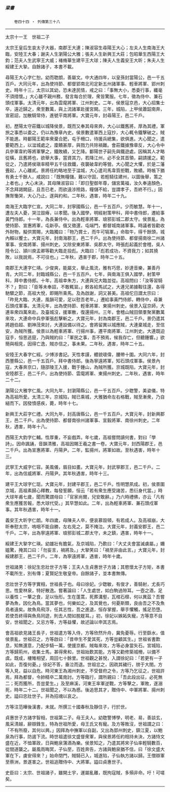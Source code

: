 

##### 梁書
　　`卷四十四 ‧ 列傳第三十八`

* * *

太宗十一王　世祖二子

太宗王皇后生哀太子大器，南郡王大連；陳淑容生尋陽王大心；左夫人生南海王大臨，安陸王大春；謝夫人生瀏陽公大雅；張夫人生新興王大莊；包昭華生西陽王大鈞；范夫人生武寧王大威；褚脩華生建平王大球；陳夫人生義安王大昕；朱夫人生綏建王大摯。自餘諸子，本書不載。

尋陽王大心字仁恕。幼而聦朗，善屬文。中大通四年，以皇孫封當陽公，邑一千五百戶。大同元年，出為使持節、都督郢南北司定新五州諸軍事、輕車將軍、郢州刺史。時年十三，太宗以其幼，恐未達民情，戒之曰：「事無大小，悉委行事，纖毫不須措懷。」大心雖不親州務，發言每合於理，衆皆驚服。七年，徵為侍中、兼石頭戍軍事。太清元年，出為雲麾將軍、江州刺史。二年，侯景寇京邑，大心招集士卒，遠近歸之，衆至數萬，與上流諸軍赴援宮闕。三年，城陷，上甲侯蕭韶南奔，宣密詔，加散騎常侍，進號平南將軍。大寶元年，封尋陽王，邑二千戶。

初，歷陽太守莊鐵以城降侯景，既而又奉其母來奔，大心以鐵舊將，厚為其禮，軍旅之事悉以委之，仍以為豫章內史。侯景數遣軍西上寇抄，大心輒令鐵擊破之，賊不能進。時鄱陽王範率衆棄合肥，屯于柵口，待援兵總集，欲俱進。大心聞之，遣要範西上，以湓城處之，廩饋甚厚，與戮力共除禍難。會莊鐵據豫章反，大心令中兵參軍韋約等將軍擊之，鐵敗績，又乞降。鄱陽世子嗣先與鐵遊處，因稱其人才略從橫，且舊將也，欲舉大事，當資其力，若降江州，必不全其首領，嗣請援之。範從之，乃遣將侯瑱率精甲五千往救鐵，夜襲破韋約等營。大心聞之大懼，於是二藩舋起，人心離貳。景將任約略地至于湓城，大心遣司馬韋質拒戰，敗績。時帳下猶有勇士千餘人，咸說曰：「既無糧儲，難以守固，若輕騎往建州，以圖後舉，策之上者也。」大心未決，其母陳淑容曰：「即日聖御年尊，儲宮萬福，汝久奉違顏色，不念拜謁闕庭，且吾已老，而欲遠涉險路，糧儲不給，豈謂孝子，吾終不行。」因撫胷慟哭，大心乃止。遂與約和。二年秋，遇害，時年二十九。

南海王大臨字仁宣。大同二年，封寧國縣公，邑一千五百戶。少而敏慧。年十一，遭左夫人憂，哭泣毀瘠，以孝聞。後入國學，明經射策甲科，拜中書侍郎，遷給事黃門侍郎。十一年，為長兼侍中。出為輕車將軍、琅邪彭城二郡太守。侯景亂，為使持節、宣惠將軍，屯新亭。俄又徵還，屯端門，都督城南諸軍事。時議者皆勸收外財物，擬供賞賜，大臨獨曰：「物乃賞士，而牛可犒軍。」命取牛，得千餘頭，城內賴以饗士。大寶元年，封南海郡王，邑二千戶。出為使持節、都督揚南徐二州諸軍事、安南將軍、揚州刺史。又除安東將軍、吳郡太守。時張彪起義於會稽，吳人陸令公、頴川庾孟卿等勸大臨走投彪。大臨曰：「彪若成功，不資我力；如其撓敗，以我說焉，不可往也。」二年秋，遇害于郡，時年二十五。

南郡王大連字仁靖。少俊爽，能屬文，舉止風流，雅有巧思，妙達音樂，兼善丹青。大同二年，封臨城縣公，邑一千五百戶。七年，與南海王俱入國學，射策甲科，拜中書侍郎。十年，高祖幸朱方，大連與兄大臨並從。高祖問曰：「汝等習騎不？」對曰：「臣等未奉詔，不敢輒習。」敕各給馬試之，大連兄弟據鞍往還，各得馳驟之節，高祖大悅，即賜所乘馬。及為啟謝，詞又甚美。高祖佗日謂太宗曰：「昨見大臨、大連，風韻可愛，足以慰吾老年。」遷給事黃門侍郎，轉侍中，尋兼石頭戍軍事。太清元年，出為使持節、輕車將軍、東揚州刺史。侯景入寇京師，大連率衆四萬來赴。及臺城沒，援軍散，復還揚州。三年，會稽山賊田領羣聚黨數萬來攻，大連命中兵參軍張彪擊斬之。大寶元年，封為南郡王，邑二千戶。景仍遣其將趙伯超、劉神茂來討，大連設備以待之。會將留異以城應賊，大連棄城走，至信安，為賊所獲。侯景以為輕車將軍、行揚州事，遷平南將軍、江州刺史。大連既迫寇手，恒思逃竄，乃與賊約曰：「軍民之事，吾不預焉，候我存亡，但聽鍾響。」欲簡與相見，因得亡逸，賊亦信之，事未果。二年秋，遇害，時年二十五。

安陸王大春字仁經。少博涉書記。天性孝謹，體貌瓌偉，腰帶十圍。大同六年，封西豐縣公，邑一千五百戶。拜中書侍郎。後為寧遠將軍，知石頭戍軍事。侯景內寇，大春奔京口，隨邵陵王入援，戰于鍾山，為賊所獲。京城既陷，大寶元年，封安陸郡王，邑二千戶。出為使持節、雲麾將軍、東揚州刺史。二年秋，遇害，時年二十二。

瀏陽公大雅字仁風。大同九年，封瀏陽縣公，邑一千五百戶。少聦警，美姿儀，特為高祖所愛。太清三年，京城陷，賊已乘城，大雅猶命左右格戰，賊至漸衆，乃自縋而下。因發憤感疾，薨，時年十七。

新興王大莊字仁禮。大同九年，封高唐縣公，邑一千五百戶。大寶元年，封新興郡王，邑二千戶。出為使持節、都督南徐州諸軍事、宣毅將軍、南徐州刺史。二年秋，遇害，時年十八。

西陽王大鈞字仁輔。性厚重，不妄戲弄。年七歲，高祖嘗問讀何書，對曰「學詩」。因命諷誦，音韻清雅，高祖因賜王羲之書一卷。大寶元年，封西陽郡王，邑二千戶。出為宣惠將軍、丹陽尹。二年，監揚州，將軍如故。至秋遇害，時年十三。

武寧王大威字仁容。美風儀，眉目如畫。大寶元年，封武寧郡王，邑二千戶。二年，出為信威將軍、丹陽尹。其年秋遇害，時年十三。

建平王大球字仁珽。大寶元年，封建平郡王，邑二千戶。性明慧夙成。初，侯景圍京城，高祖素歸心釋教，每發誓願，恒云「若有衆生應受諸苦，悉衍身代當。」時大球年甫七歲，聞而驚謂母曰：「官家尚爾，兒安敢辭。」乃六時禮佛，亦云「凡有衆生應獲苦報，悉大球代受。」其早慧如此。二年，出為輕車將軍、兼石頭戍軍事。其年秋遇害，時年十一。

義安王大昕字仁朗。年四歲，母陳夫人卒，便哀慕毀顇，有若成人。及高祖崩，大昕奉慰太宗，嗚咽不能自勝，左右見之，莫不掩泣。大寶元年，封義安郡王，邑二千戶。二年，出為寧遠將軍、琅邪彭城二郡太守，未之鎮，遇害，時年十一。

綏建王大摯字仁瑛。幼雄壯有膽氣，及京城陷，乃歎曰：「大丈夫會當滅虜屬。」嬭媼驚，掩其口曰：「勿妄言，禍將及。」大摯笑曰：「禍至非由此言。」大寶元年，封綏建郡王，邑二千戶。二年，為寧遠將軍，遇害，時年十歲。

世祖諸男：徐妃生忠壯世子方等；王夫人生貞惠世子方諸；其愍懷太子方矩，本書不載所生，別有傳；夏賢妃生敬皇帝。自餘諸子，並本書無傳。

忠壯世子方等字實相，世祖長子也。母曰徐妃。少聦敏，有俊才，善騎射，尤長巧思。性愛林泉，特好散逸。嘗著論曰：「人生處世，如白駒過隙耳。一壺之酒，足以養性；一簞之食，足以怡形。生在蓬蒿，死葬溝壑，瓦棺石槨，何以異茲？吾嘗夢為魚，因化為鳥。當其夢也，何樂如之，及其覺也，何憂斯類，良由吾之不及魚鳥者遠矣。故魚鳥飛浮，任其志性，吾之進退，恒存掌握，舉手懼觸，搖足恐墮。若使吾終得與魚鳥同遊，則去人間如脫屣耳。」初，徐妃以嫉妬失寵，方等意不自安，世祖聞之，又忌方等，方等益懼，故述論以申其志焉。

會高祖欲見諸王長子，世祖遣方等入侍，方等欣然升舟，冀免憂辱。行至繇水，值侯景亂，世祖召之，方等啟曰：「昔申生不愛其死，方等豈顧其生。」世祖省書歎息，知無還意，乃配步騎一萬，使援京都。賊每來攻，方等必身當矢石。宮城陷，方等歸荊州，收集士馬，甚得衆和，世祖始歎其能。方等又勸修築城柵，以備不虞。既成，樓雉相望，周回七十餘里。世祖觀之甚悅，入謂徐妃曰：「若更有一子如此，吾復何憂。」徐妃不答，垂泣而退。世祖忿之，因疏其穢行，牓于大閤。方等入見，益以自危。時河東王為湘州刺史，不受督府之令，方等乃乞征之，世祖許焉，拜為都督，令帥精卒二萬南討。方等臨行，謂所親曰：「吾此段出征，必死無二；死而獲所，吾豈愛生。」及至麻溪，河東王率軍逆戰，方等擊之，軍敗，遂溺死，時年二十二。世祖聞之，不以為慼。後追思其才，贈侍中、中軍將軍、揚州刺史。謚曰忠壯世子。并為招魂以哀之。

方等注范曄後漢書，未就。所撰三十國春秋及靜住子，行於世。

貞惠世子方諸字智相，世祖第二子。母王夫人。幼聦警博學，明老、易，善談玄，風采清越，辭辯鋒生，特為世祖所愛，母王氏又有寵。及方等敗沒，世祖謂之曰：「不有所廢，其何以興。」因拜為中撫軍以自副，又出為郢州刺史，鎮江夏，以鮑泉為行事，防遏下流。時世祖遣徐文盛督衆軍，與侯景將任約相持未決，方諸恃文盛在近，不恤軍政，日與鮑泉蒲酒為樂。侯景知之，乃遣其將宋子仙率輕騎數百，從間道襲之。屬風雨晦冥，子仙至，百姓奔告，方諸與鮑泉猶不信，曰「徐文盛大軍在下，虜安得來？」始命閉門，賊騎已入，城遂陷，子仙執方諸以歸。王僧辯軍至蔡洲，景遂害之。世祖追贈侍中、大將軍。謚曰貞惠世子。

史臣曰：太宗、世祖諸子，雖開土宇，運屬亂離，既拘寇賊，多殞非命。吁！可嗟矣。

* * *


